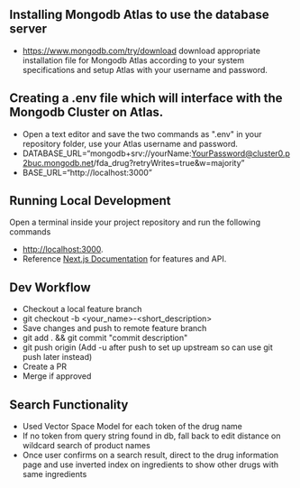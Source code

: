 ## Installing Mongodb Atlas to use the database server
- https://www.mongodb.com/try/download download appropriate installation file for Mongodb Atlas according to your system specifications and setup Atlas with your username and password.

## Creating a .env file which will interface with the Mongodb Cluster on Atlas.
- Open a text editor and save the two commands as ".env" in your repository folder, use your Atlas username and password.
- DATABASE_URL=“mongodb+srv://yourName:YourPassword@cluster0.p2buc.mongodb.net/fda_drug?retryWrites=true&w=majority”
- BASE_URL=“http://localhost:3000”

## Running Local Development
Open a terminal inside your project repository and run the following commands
- [http://localhost:3000](http://localhost:3000).
- Reference [Next.js Documentation](https://nextjs.org/docs) for features and API.

## Dev Workflow

- Checkout a local feature branch
- git checkout -b <your_name>-<short_description>
- Save changes and push to remote feature branch
- git add . && git commit "commit description"
- git push origin <feature-branch-name> (Add -u after push to set up upstream so can use git push later instead)
- Create a PR
- Merge if approved

## Search Functionality

- Used Vector Space Model for each token of the drug name
- If no token from query string found in db, fall back to edit distance on wildcard search of product names
- Once user confirms on a search result, direct to the drug information page and use inverted index on ingredients to show other drugs with same ingredients
